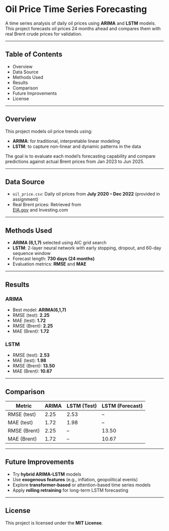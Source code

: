 #  Oil Price Time Series Forecasting

A time series analysis of daily oil prices using **ARIMA** and **LSTM** models. This project forecasts oil prices 24 months ahead and compares them with real Brent crude prices for validation.

---

##  Table of Contents
- Overview  
- Data Source  
- Methods Used  
- Results  
- Comparison  
- Future Improvements  
- License  

---

##  Overview

This project models oil price trends using:

- **ARIMA**: for traditional, interpretable linear modeling  
- **LSTM**: to capture non-linear and dynamic patterns in the data  

The goal is to evaluate each model’s forecasting capability and compare predictions against actual Brent prices from Jan 2023 to Jun 2025.

---

##  Data Source

- `oil_price.csv`: Daily oil prices from **July 2020 – Dec 2022** (provided in assignment)
- Real Brent prices: Retrieved from  
  [EIA.gov](https://www.eia.gov/dnav/pet/pet_pri_spt_s1_d.htm) and Investing.com

---

##  Methods Used

- **ARIMA (6,1,7)** selected using AIC grid search  
- **LSTM**: 2-layer neural network with early stopping, dropout, and 60-day sequence window  
- Forecast length: **730 days (24 months)**  
- Evaluation metrics: **RMSE** and **MAE**  

---

##  Results

### ARIMA  
- Best model: **ARIMA(6,1,7)**  
- RMSE (test): **2.25**  
- MAE (test): **1.72**  
- RMSE (Brent): **2.25**  
- MAE (Brent): **1.72**  

### LSTM  
- RMSE (test): **2.53**  
- MAE (test): **1.98**  
- RMSE (Brent): **13.50**  
- MAE (Brent): **10.67**

---

##  Comparison

| Metric        | ARIMA | LSTM (Test) | LSTM (Forecast) |
|---------------|--------|-------------|-----------------|
| RMSE (test)   | 2.25   | 2.53        | –               |
| MAE (test)    | 1.72   | 1.98        | –               |
| RMSE (Brent)  | 2.25   | –           | 13.50           |
| MAE (Brent)   | 1.72   | –           | 10.67           |

---

##  Future Improvements

- Try **hybrid ARIMA-LSTM** models  
- Use **exogenous features** (e.g., inflation, geopolitical events)  
- Explore **transformer-based** or attention-based time series models  
- Apply **rolling retraining** for long-term LSTM forecasting  

---

##  License

This project is licensed under the **MIT License**.

